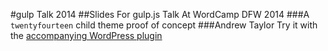 #gulp Talk 2014
##Slides For gulp.js Talk At WordCamp DFW 2014
###A `twentyfourteen` child theme proof of concept
###Andrew Taylor
Try it with the [accompanying WordPress plugin](http://wordpress.org/plugins/browser-sync-filter/)